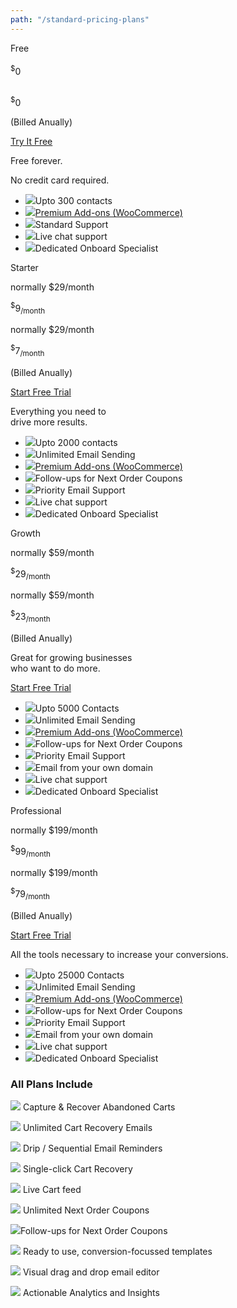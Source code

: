 ```yaml
---
path: "/standard-pricing-plans"
---
```


<row>

<plan size="3" class="plan-bdr-right plan-bdr-bg">

<div slot="plan-title">
Free
</div>

<div slot="original-price-line">   
<br>
</div>

<div slot="plan-price">
<sup>$</sup>0
</div>

<div slot="original-price-line-anually">   
<br>
</div>

<div slot="plan-price-anually">

<sup>$</sup>0


<p class="pt-3" style="display:hidden;">(Billed Anually)</p>

</div>

<div slot="plan-button">

<a class="btn-outline btn-lg" href="https://app.retainful.com/?utm_source=free&utm_medium=try_it_for_free&utm_campaign=pricing" target="_blank" rel="noopener noreferrer"> Try  It Free </a>

</div>

<div slot="pricing-slogan">

Free forever.

No credit card required.

</div>

<div slot="plan-features">

<ul>

<li><img src="../images/landingpage/pricing-plans-icons/check.svg" class="plan-have">Upto 300 contacts</li>
<li><img src="../images/landingpage/pricing-plans-icons/close.svg" class="plan-not"><a href="/premium-addons">Premium Add-ons (WooCommerce)</a></li>
<li><img src="../images/landingpage/pricing-plans-icons/check.svg" class="plan-have">Standard Support</li>
<li><img src="../images/landingpage/pricing-plans-icons/close.svg" class="plan-not">Live chat support</li>
<li><img src="../images/landingpage/pricing-plans-icons/close.svg" class="plan-not">Dedicated Onboard Specialist</li>

</ul>

</div>

</plan>

<plan size="3" class="plan-bdr-bg">

<div slot="plan-title">
Starter
</div>

<div slot="original-price-line">

normally $29/month

</div>

<div slot="plan-price">

<sup>$</sup>9<sub>/month</sub>

</div>

<div slot="original-price-line-anually">

normally $29/month

</div>

<div slot="plan-price-anually">

<sup>$</sup>7<sub>/month</sub>

<p class="pt-3">(Billed Anually)</p>

</div>

<div slot="plan-button">

<a class="btn-action btn-lg" href="https://app.retainful.com/?utm_source=starter&utm_medium=start_free_trail&utm_campaign=pricing" target="_blank" rel="noopener noreferrer">Start Free Trial </a>

</div>

<div slot="pricing-slogan">

Everything you need to          
drive more results.

</div>

<div slot="plan-features">

<ul>

<li><img src="../images/landingpage/pricing-plans-icons/check.svg" class="plan-have">Upto 2000 contacts</li>
<li><img src="../images/landingpage/pricing-plans-icons/check.svg" class="plan-have">Unlimited Email Sending</li>
<li><img src="../images/landingpage/pricing-plans-icons/check.svg" class="plan-have"><a href="/premium-addons">Premium Add-ons (WooCommerce)</a></li>
<li><img src="../images/landingpage/pricing-plans-icons/check.svg" class="plan-have">Follow-ups for Next Order Coupons</li>
<li><img src="../images/landingpage/pricing-plans-icons/check.svg" class="plan-have">Priority Email Support</li>
<li><img src="../images/landingpage/pricing-plans-icons/close.svg" class="plan-not">Live chat support</li>
<li><img src="../images/landingpage/pricing-plans-icons/close.svg" class="plan-not">Dedicated Onboard Specialist</li>

</ul>

</div>

</plan>

<plan size="3"  class="featured plan-bdr-bg">

<div slot="plan-title">
Growth
</div>

<div slot="original-price-line">

normally $59/month

</div>

<div slot="plan-price" >

<sup>$</sup>29<sub>/month</sub>

</div>

<div slot="original-price-line-anually">

normally $59/month

</div>

<div slot="plan-price-anually">

<sup>$</sup>23<sub>/month</sub>

<p class="pt-3">(Billed Anually)</p>

</div>

<div slot="pricing-slogan">

Great for growing businesses        
who want to do more.

</div>

<div slot="plan-button">
 
<a class="btn-action btn-lg" href="https://app.retainful.com/?utm_source=growth&utm_medium=start_free_trail&utm_campaign=pricing" target="_blank" rel="noopener noreferrer">Start Free Trial </a>

</div>

<div slot="plan-features">

<ul class="pricing-details_list">

<li><img src="../images/landingpage/pricing-plans-icons/check.svg" class="plan-have">Upto 5000 Contacts</li>
<li><img src="../images/landingpage/pricing-plans-icons/check.svg" class="plan-have">Unlimited Email Sending</li>
<li><img src="../images/landingpage/pricing-plans-icons/check.svg" class="plan-have"><a href="/premium-addons">Premium Add-ons (WooCommerce)</a></li>
<li><img src="../images/landingpage/pricing-plans-icons/check.svg" class="plan-have">Follow-ups for Next Order Coupons</li>
<li><img src="../images/landingpage/pricing-plans-icons/check.svg" class="plan-have">Priority Email Support</li>
<li><img src="../images/landingpage/pricing-plans-icons/check.svg" class="plan-have">Email from your own domain</li>
<li><img src="../images/landingpage/pricing-plans-icons/close.svg" class="plan-not">Live chat support</li>
<li><img src="../images/landingpage/pricing-plans-icons/close.svg" class="plan-not">Dedicated Onboard Specialist</li>

</ul>
  
</div>

</plan>

<plan size="3" class="plan-bdr-bg">

<div slot="plan-title">
Professional
</div>

<div slot="original-price-line">

normally $199/month

</div>

<div slot="plan-price">
<sup>$</sup>99<sub>/month</sub>
</div>

<div slot="original-price-line-anually">

normally $199/month

</div>

<div slot="plan-price-anually">

<sup>$</sup>79<sub>/month</sub>

<p class="pt-3">(Billed Anually)</p>

</div>

<div slot="plan-button">

<a class="btn-action btn-lg" href="https://app.retainful.com/?utm_source=professional&utm_medium=start_free_trail&utm_campaign=pricing" target="_blank" rel="noopener noreferrer">Start Free Trial </a>

</div>

<div slot="pricing-slogan">

All the tools necessary to 
increase your conversions.

</div>

<div slot="plan-features">

<ul>

<li><img src="../images/landingpage/pricing-plans-icons/check.svg" class="plan-have">Upto 25000 Contacts</li>
<li><img src="../images/landingpage/pricing-plans-icons/check.svg" class="plan-have">Unlimited Email Sending</li>
<li><img src="../images/landingpage/pricing-plans-icons/check.svg" class="plan-have"><a href="/premium-addons">Premium Add-ons (WooCommerce)</a></li>
<li><img src="../images/landingpage/pricing-plans-icons/check.svg" class="plan-have">Follow-ups for Next Order Coupons</li>
<li><img src="../images/landingpage/pricing-plans-icons/check.svg" class="plan-have">Priority Email Support</li>
<li><img src="../images/landingpage/pricing-plans-icons/check.svg" class="plan-have">Email from your own domain</li>
<li><img src="../images/landingpage/pricing-plans-icons/check.svg" class="plan-have">Live chat support</li>
<li><img src="../images/landingpage/pricing-plans-icons/check.svg" class="plan-have">Dedicated Onboard Specialist</li>

</ul>


</div>

</plan>

</row>

<div class="plan-features p-2 ptb-2 plan-price-title">


### **All Plans Include**



<row class="text-left p-2 m-3">

<column size="6">

<div class="pricing-plans-icons">

<p> <img src="../images/landingpage/pricing-plans-icons/1.svg"> Capture & Recover Abandoned Carts </p>
<p> <img src="../images/landingpage/pricing-plans-icons/2.svg"> Unlimited Cart Recovery Emails</p>
<p> <img src="../images/landingpage/pricing-plans-icons/3.svg"> Drip / Sequential Email Reminders</p>
<p> <img src="../images/landingpage/pricing-plans-icons/4.svg"> Single-click Cart Recovery</p>
<p> <img src="../images/landingpage/pricing-plans-icons/5.svg"> Live Cart feed</p>

</div>

</column>

<column size="6">

<div class="pricing-plans-icons">

<p> <img src="../images/landingpage/pricing-plans-icons/6.svg"> Unlimited Next Order Coupons</p>
<p> <img src="../images/landingpage/pricing-plans-icons/6.svg">Follow-ups for Next Order Coupons </p>
<p> <img src="../images/landingpage/pricing-plans-icons/7.svg"> Ready to use, conversion-focussed templates</p>
<p> <img src="../images/landingpage/pricing-plans-icons/8.svg"> Visual drag and drop email editor</p>
<p> <img src="../images/landingpage/pricing-plans-icons/9.svg"> Actionable Analytics and Insights</p>

</div>

</column>

</row>

</div>

